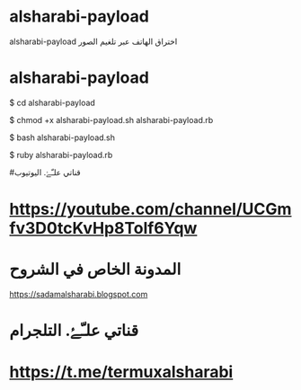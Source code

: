 # alsharabi-payload
alsharabi-payload اختراق الهاتف عبر تلغيم الصور 
# alsharabi-payload


$ cd alsharabi-payload

$ chmod +x alsharabi-payload.sh alsharabi-payload.rb

$ bash alsharabi-payload.sh 

$ ruby alsharabi-payload.rb

#قناتي علـّۓ. اليوتيوب

# https://youtube.com/channel/UCGmfv3D0tcKvHp8Tolf6Yqw

# المدونة الخاص في الشروح

https://sadamalsharabi.blogspot.com

# قناتي علـّۓ. التلجرام

# https://t.me/termuxalsharabi

